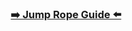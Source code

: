 <h3 align="center">
  <a href="https://doview.github.io/jump-rope-guide/">
    ➡️ Jump Rope Guide ⬅️
  </a>
</h3>
